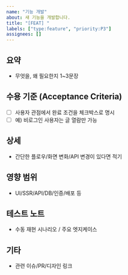 ```yaml
---
name: "기능 개발"
about: 새 기능을 개발합니다.
title: "[FEAT] "
labels: ["type:feature", "priority:P3"]
assignees: []
---
```


## 요약

- 무엇을, 왜 필요한지 1~3문장

## 수용 기준 (Acceptance Criteria)

- [ ] 사용자 관점에서 완료 조건을 체크박스로 명시
- [ ] 예) 비로그인 사용자는 글 열람만 가능

## 상세

- 간단한 플로우/화면 변화/API 변경이 있다면 적기

## 영향 범위

- UI/SSR/API/DB/인증/배포 등

## 테스트 노트

- 수동 재현 시나리오 / 주요 엣지케이스

## 기타

- 관련 이슈/PR/디자인 링크
